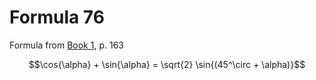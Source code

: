 # Formula 76

Formula from [Book 1](../../Buch1.md), p. 163

```math
\cos{\alpha} + \sin{\alpha} = \sqrt{2} \sin{(45^\circ + \alpha)}
```
